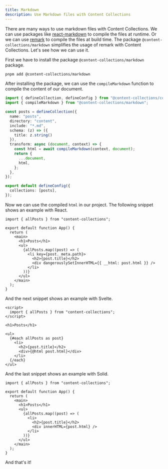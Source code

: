 ```yaml
---
title: Markdown
description: Use Markdown files with Content Collections
---
```


There are many ways to use markdown files with Content Collections.
We can use packages like [react-markdown](https://github.com/remarkjs/react-markdown) to compile the files at runtime.
Or we can use [remark](https://github.com/remarkjs/remark) to compile the files at build time.
The package `@content-collections/markdown` simplifies the usage of remark with Content Collections.
Let's see how we can use it.


First we have to install the package `@content-collections/markdown` package.

```sh
pnpm add @content-collections/markdown
```

After installing the package, we can use the `compileMarkdown` function to compile the content of our document.

```ts
import { defineCollection, defineConfig } from "@content-collections/core";
import { compileMarkdown } from "@content-collections/markdown";

const posts = defineCollection({
  name: "posts",
  directory: "content",
  include: "*.md",
  schema: (z) => ({
    title: z.string()
  }),
  transform: async (document, context) => {
    const html = await compileMarkdown(context, document);
    return {
      ...document,
      html,
    };
  },
});

export default defineConfig({
  collections: [posts],
});
```

Now we can use the compiled `html` in our project.
The following snippet shows an example with React.

```tsx
import { allPosts } from "content-collections";

export default function App() {
  return (
    <main>
      <h1>Posts</h1>
      <ul>
        {allPosts.map((post) => (
          <li key={post._meta.path}>
            <h2>{post.title}</h2>
            <div dangerouslySetInnerHTML={{ __html: post.html }} />
          </li>
        ))}
      </ul>
    </main>
  );
}
```

And the next snippet shows an example with Svelte.

```svelte
<script>
  import { allPosts } from "content-collections";
</script>

<h1>Posts</h1>

<ul>
  {#each allPosts as post}
    <li>
      <h2>{post.title}</h2>
      <div>{@html post.html}</div>
    </li>
  {/each}
</ul>
```

And the last snippet shows an example with Solid.

```tsx
import { allPosts } from "content-collections";

export default function App() {
  return (
    <main>
      <h1>Posts</h1>
      <ul>
        {allPosts.map((post) => (
          <li>
            <h2>{post.title}</h2>
            <div innerHTML={post.html} />
          </li>
        ))}
      </ul>
    </main>
  );
}

```

And that's it!
